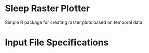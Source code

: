 # Sleep Raster Plotter

Simple R package for creating raster plots based on temporal data.

# Input File Specifications
